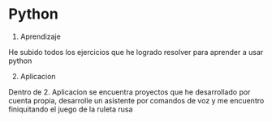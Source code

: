 # Python

1. Aprendizaje 

  He subido todos los ejercicios que he logrado resolver para aprender a usar python 

2. Aplicacion

  Dentro de 2. Aplicacion se encuentra proyectos que he desarrollado por cuenta propia, desarrolle un asistente por comandos de voz y me encuentro finiquitando el juego    de la ruleta rusa
